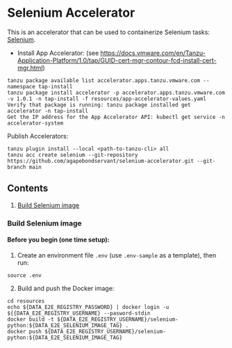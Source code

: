 # Selenium Accelerator

This is an accelerator that can be used to containerize Selenium tasks: [Selenium](https://www.selenium.dev/).

* Install App Accelerator: (see https://docs.vmware.com/en/Tanzu-Application-Platform/1.0/tap/GUID-cert-mgr-contour-fcd-install-cert-mgr.html)
```
tanzu package available list accelerator.apps.tanzu.vmware.com --namespace tap-install
tanzu package install accelerator -p accelerator.apps.tanzu.vmware.com -v 1.0.1 -n tap-install -f resources/app-accelerator-values.yaml
Verify that package is running: tanzu package installed get accelerator -n tap-install
Get the IP address for the App Accelerator API: kubectl get service -n accelerator-system
```

Publish Accelerators:
```
tanzu plugin install --local <path-to-tanzu-cli> all
tanzu acc create selenium --git-repository https://github.com/agapebondservant/selenium-accelerator.git --git-branch main
```

## Contents
1. [Build Selenium image](#image)

### Build Selenium image<a name="image"/>

#### Before you begin (one time setup):
1. Create an environment file `.env` (use `.env-sample` as a template), then run:
```
source .env
```
2. Build and push the Docker image:
```
cd resources
echo ${DATA_E2E_REGISTRY_PASSWORD} | docker login -u ${{DATA_E2E_REGISTRY_USERNAME} --pasword-stdin
docker build -t ${DATA_E2E_REGISTRY_USERNAME}/selenium-python:${DATA_E2E_SELENIUM_IMAGE_TAG} .
docker push ${DATA_E2E_REGISTRY_USERNAME}/selenium-python:${DATA_E2E_SELENIUM_IMAGE_TAG}
```
